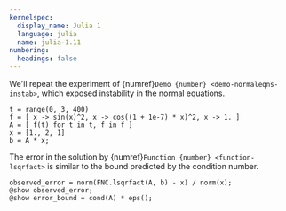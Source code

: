 ```yaml
---
kernelspec:
  display_name: Julia 1
  language: julia
  name: julia-1.11
numbering:
  headings: false
---
```

We'll repeat the experiment of {numref}`Demo {number} <demo-normaleqns-instab>`, which exposed instability in the normal equations. 

```{code-cell}
t = range(0, 3, 400)
f = [ x -> sin(x)^2, x -> cos((1 + 1e-7) * x)^2, x -> 1. ]
A = [ f(t) for t in t, f in f ]
x = [1., 2, 1]
b = A * x;
```

The error in the solution by {numref}`Function {number} <function-lsqrfact>` is similar to the bound predicted by the condition number.

```{code-cell}
observed_error = norm(FNC.lsqrfact(A, b) - x) / norm(x);
@show observed_error;
@show error_bound = cond(A) * eps();
```
